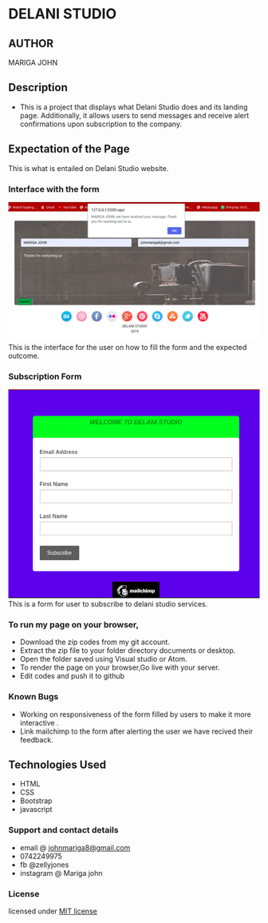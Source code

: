 # DELANI STUDIO 
## AUTHOR
 MARIGA JOHN
## Description
* This is a project that displays what Delani Studio does and its landing page. Additionally, it allows users to send messages and  receive alert confirmations upon subscription to the company.
## Expectation of the Page
 This is what is entailed on Delani Studio website.
### Interface with the form
<img src="img/feedback.png">
This is the interface for the user on how to fill the form and the expected outcome.

### Subscription Form
<img src="img/interface form.png">
This is a form for user to subscribe to delani studio services.

### To run my page on your browser,
* Download the zip codes from my git account.
* Extract the zip file to your folder directory documents or desktop.
* Open the folder saved using Visual studio or Atom.
* To render the page on your browser,Go live with your server.
* Edit codes and push it to github
### Known Bugs
* Working on responsiveness of the form filled by users to make it more interactive .
* Link mailchimp to the form after alerting the user we have recived their feedback.
## Technologies Used
* HTML
* CSS
* Bootstrap
* javascript
### Support and contact details
* email @ johnmariga8@gmail.com
* 0742249975
* fb @zellyjones
* instagram @ Mariga john
### License
licensed under [MIT license](LICENSE)